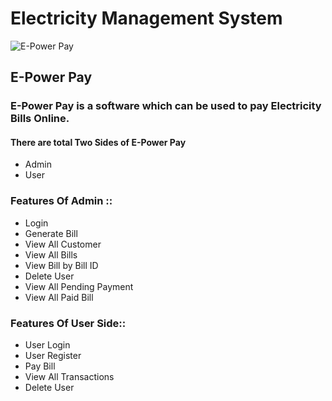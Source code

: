 # Electricity Management System
![E-Power Pay](https://github.com/akhil368/boundless-sleep-6032/assets/77136397/13a10549-02a3-4ed3-8dc6-95f6a8fed7a4)

## E-Power Pay
### E-Power Pay is a software which can be used to pay Electricity Bills Online.
#### There are total Two Sides of E-Power Pay
- Admin
- User 
### Features Of Admin ::
- Login
- Generate Bill
- View All Customer
- View All Bills
- View Bill by Bill ID
- Delete User
- View All Pending Payment
- View All Paid Bill

### Features Of User Side::
- User Login
- User Register
- Pay Bill
- View All Transactions
- Delete User





